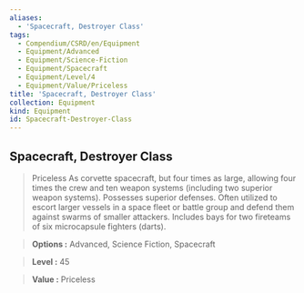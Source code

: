 ```yaml
---
aliases:
  - 'Spacecraft, Destroyer Class'
tags:
  - Compendium/CSRD/en/Equipment
  - Equipment/Advanced
  - Equipment/Science-Fiction
  - Equipment/Spacecraft
  - Equipment/Level/4
  - Equipment/Value/Priceless
title: 'Spacecraft, Destroyer Class'
collection: Equipment
kind: Equipment
id: Spacecraft-Destroyer-Class
---
```

## Spacecraft, Destroyer Class  
    
>Priceless As corvette spacecraft, but four times as large, allowing four times the crew and ten weapon systems (including two superior weapon systems). Possesses superior defenses. Often utilized to escort larger vessels in a space fleet or battle group and defend them against swarms of smaller attackers. Includes bays for two fireteams of six microcapsule fighters (darts).   
  
> **Options :** Advanced, Science Fiction, Spacecraft    
> **Level :** 45   
> **Value :** Priceless
